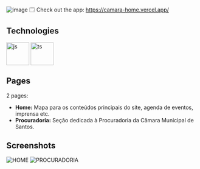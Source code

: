 ![image](https://github.com/lLucasGabriel/CamaraHome/assets/92965549/96f83b16-1c37-4a5d-8b8d-88a291249497)
🗔 Check out the app: https://camara-home.vercel.app/

## Technologies
<div>
  <img align="center" alt="js" height="60" width="60" src="https://skillicons.dev/icons?i=javascript"/>
  <img align="center" alt="ts" height="60" width="60" src="https://skillicons.dev/icons?i=nextjs"/>
</div>

## Pages

2 pages:

- **Home:** Mapa para os conteúdos principais do site, agenda de eventos, imprensa etc.
- **Procuradoria:** Seção dedicada à Procuradoria da Câmara Municipal de Santos.

## Screenshots

![HOME](https://github.com/lLucasGabriel/CamaraHome/assets/92965549/4935e5e5-b6eb-4e72-942d-6b5c5a0f97b8)
![PROCURADORIA](https://github.com/lLucasGabriel/CamaraHome/assets/92965549/13bcc494-c2ea-44dd-b813-9665a2469774)
